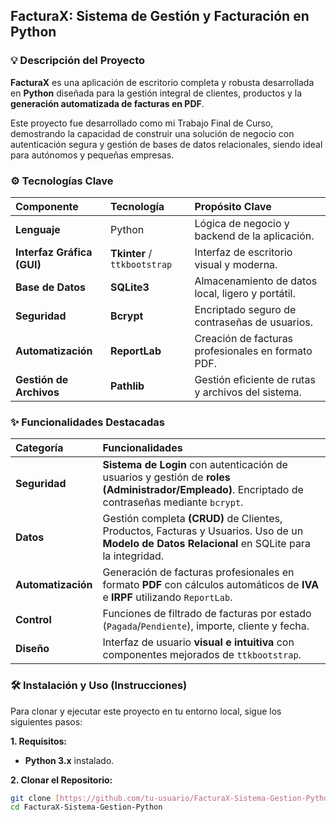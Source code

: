 ## FacturaX: Sistema de Gestión y Facturación en Python



### 💡 Descripción del Proyecto

**FacturaX** es una aplicación de escritorio completa y robusta desarrollada en **Python** diseñada para la gestión integral de clientes, productos y la **generación automatizada de facturas en PDF**.

Este proyecto fue desarrollado como mi Trabajo Final de Curso, demostrando la capacidad de construir una solución de negocio con autenticación segura y gestión de bases de datos relacionales, siendo ideal para autónomos y pequeñas empresas.

### ⚙️ Tecnologías Clave

| Componente | Tecnología | Propósito Clave |
| :--- | :--- | :--- |
| **Lenguaje** | Python | Lógica de negocio y backend de la aplicación. |
| **Interfaz Gráfica (GUI)** | **Tkinter** / `ttkbootstrap` | Interfaz de escritorio visual y moderna. |
| **Base de Datos** | **SQLite3** | Almacenamiento de datos local, ligero y portátil. |
| **Seguridad** | **Bcrypt** | Encriptado seguro de contraseñas de usuarios. |
| **Automatización** | **ReportLab** | Creación de facturas profesionales en formato PDF. |
| **Gestión de Archivos** | **Pathlib** | Gestión eficiente de rutas y archivos del sistema. |

### ✨ Funcionalidades Destacadas

| Categoría | Funcionalidades |
| :--- | :--- |
| **Seguridad** | **Sistema de Login** con autenticación de usuarios y gestión de **roles (Administrador/Empleado)**. Encriptado de contraseñas mediante `bcrypt`. |
| **Datos** | Gestión completa **(CRUD)** de Clientes, Productos, Facturas y Usuarios. Uso de un **Modelo de Datos Relacional** en SQLite para la integridad. |
| **Automatización** | Generación de facturas profesionales en formato **PDF** con cálculos automáticos de **IVA** e **IRPF** utilizando `ReportLab`. |
| **Control** | Funciones de filtrado de facturas por estado (`Pagada`/`Pendiente`), importe, cliente y fecha. |
| **Diseño** | Interfaz de usuario **visual e intuitiva** con componentes mejorados de `ttkbootstrap`. |

### 🛠️ Instalación y Uso (Instrucciones)

Para clonar y ejecutar este proyecto en tu entorno local, sigue los siguientes pasos:

**1. Requisitos:**

* **Python 3.x** instalado.

**2. Clonar el Repositorio:**

```bash
git clone [https://github.com/tu-usuario/FacturaX-Sistema-Gestion-Python.git](https://github.com/tu-usuario/FacturaX-Sistema-Gestion-Python.git)
cd FacturaX-Sistema-Gestion-Python